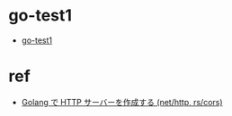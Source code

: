 # go-test1
<!-- TOC -->
* [go-test1](#go-test1)
<!-- TOC -->

# ref
* [Golang で HTTP サーバーを作成する (net/http, rs/cors)](https://maku77.github.io/p/goruwy4/)